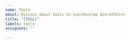 ```yaml
---
name: Tools
about: Discuss about tools to use/develop AzerothCore
title: "[TOOL]"
labels: tools
assignees: ''

---
```

